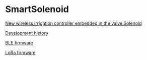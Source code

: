 # SmartSolenoid
[New wireless irrigation controller embedded in the valve Solenoid](https://pbecchi48.wixsite.com/smartsolenoid)

[Development history ](./smartsolenoidDevel.md)

[BLE firmware](./BLEcode)

[LoRa firmware](../smartsolenoidsmall)
